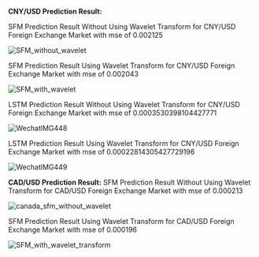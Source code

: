 **CNY/USD Prediction Result:**

SFM Prediction Result Without Using Wavelet Transform for CNY/USD Foreign Exchange Market with mse of 0.002125

![SFM_without_wavelet](https://github.com/DanielLiangAjj/quantitative_method_project/assets/100398055/34aa0f02-ad3c-4e0e-80d7-90d19147b32d)

SFM Prediction Result Using Wavelet Transform for CNY/USD Foreign Exchange Market with mse of 0.002043

![SFM_with_wavelet](https://github.com/DanielLiangAjj/quantitative_method_project/assets/100398055/ab838d37-5891-4886-a5e1-b1f620f1845f)

LSTM Prediction Result Without Using Wavelet Transform for CNY/USD Foreign Exchange Market with mse of 0.0003530398104427771

![WechatIMG448](https://github.com/DanielLiangAjj/quantitative_method_project/assets/100398055/df34f53b-2245-4c3d-9c8e-bb0fe38347d5)

LSTM Prediction Result Using Wavelet Transform for CNY/USD Foreign Exchange Market with mse of 0.00022814305427729196

![WechatIMG449](https://github.com/DanielLiangAjj/quantitative_method_project/assets/100398055/855c379c-2db8-4494-a909-a26ea38ab94a)

**CAD/USD Prediction Result:**
SFM Prediction Result Without Using Wavelet Transform for CAD/USD Foreign Exchange Market with mse of 0.000213

![canada_sfm_without_wavelet](https://github.com/DanielLiangAjj/quantitative_method_project/assets/100398055/3e8c9720-1f8b-492f-b38b-5262687be415)

SFM Prediction Result Using Wavelet Transform for CAD/USD Foreign Exchange Market with mse of 0.000196

![SFM_with_wavelet_transform](https://github.com/DanielLiangAjj/quantitative_method_project/assets/100398055/08efc17a-8bf3-4c02-8672-6d357c959b3e)
